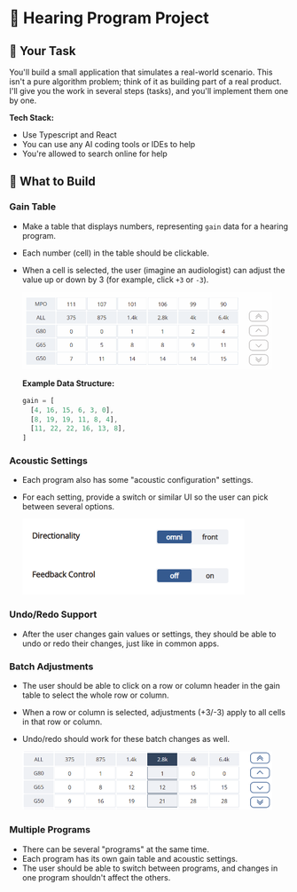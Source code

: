 # :ear_with_hearing_aid: Hearing Program Project

## :memo: Your Task
You'll build a small application that simulates a real-world scenario. This isn't a pure algorithm problem; think of it as building part of a real product.
I'll give you the work in several steps (tasks), and you'll implement them one by one.

**Tech Stack:**
- Use Typescript and React
- You can use any AI coding tools or IDEs to help
- You're allowed to search online for help

## :hammer: What to Build

### Gain Table
- Make a table that displays numbers, representing `gain` data for a hearing program.
- Each number (cell) in the table should be clickable.
- When a cell is selected, the user (imagine an audiologist) can adjust the value up or down by 3 (for example, click `+3` or `-3`).

  <img src="./assets/gain-table.gif" alt="Gain Table" width="450"/>

  **Example Data Structure:**
  ``` typescript
  gain = [
    [4, 16, 15, 6, 3, 0],
    [8, 19, 19, 11, 8, 4],
    [11, 22, 22, 16, 13, 8],
  ]
  ```

### Acoustic Settings
- Each program also has some "acoustic configuration" settings.
- For each setting, provide a switch or similar UI so the user can pick between several options.

  <img src="./assets/acoustic-configuration.png" alt="Acoustic Configuration" width="400"/>

### Undo/Redo Support
- After the user changes gain values or settings, they should be able to undo or redo their changes, just like in common apps.

### Batch Adjustments
- The user should be able to click on a row or column header in the gain table to select the whole row or column.
- When a row or column is selected, adjustments (+3/-3) apply to all cells in that row or column.
- Undo/redo should work for these batch changes as well.

  <img src="./assets/batch-adjustment.png" alt="Batch Adjustments" width="450"/>

### Multiple Programs
- There can be several "programs" at the same time.
- Each program has its own gain table and acoustic settings.
- The user should be able to switch between programs, and changes in one program shouldn't affect the others.
